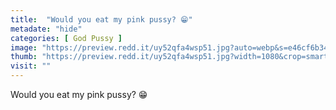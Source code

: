 ```yaml
---
title:  "Would you eat my pink pussy? 😁"
metadate: "hide"
categories: [ God Pussy ]
image: "https://preview.redd.it/uy52qfa4wsp51.jpg?auto=webp&s=e46cf6b34ef15ea9feeb9e09f00b7fb032929478"
thumb: "https://preview.redd.it/uy52qfa4wsp51.jpg?width=1080&crop=smart&auto=webp&s=b0e8e623ae8b2f990685fc0fd4dea96571199fb3"
visit: ""
---
```

Would you eat my pink pussy? 😁
